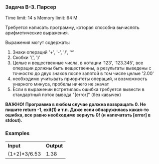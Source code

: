 ### Задача B-3. Парсер

Time limit: 14 s
Memory limit: 64 M

Требуется написать программу, которая способна вычислять арифметические выражения.

Выражения могут содержать:

1) Знаки операций '+', '-', '/', '*' <br>
2) Скобки '(', ')' <br>
3) Целые и вещественные числа, в нотации '123', '123.345', все операции должны быть вещественны, а результаты выведены с точностю до двух знаков после запятой в том числе целые '2.00' <br>
4) необходимо учитывать приоритеты операций, и возможность унарного минуса, пробелы ничего не значат <br>
5) Если в выражении встретилась ошибка требуется вывести в стандартный поток вывода "[error]" (без кавычек) <br>

<strong>ВАЖНО! Программа в любом случае должна возвращать 0. Не пишите return -1, exit(1) и т.п.
Даже если обнаружилась какая-то ошибка, все равно необходимо вернуть 0! (и напечатать [error] в stdout).</strong></p>

### Examples

<table>
    <tbody>
        <tr>
            <td>
                <b>Input</b>
            </td>
            <td>
                <b>Output</b>
            </td>
        </tr>
        <tr>
            <td>
                (1+2)*3/6.53
            </td>
            <td>
                1.38
            </td>
        </tr>
    </tbody>
</table>